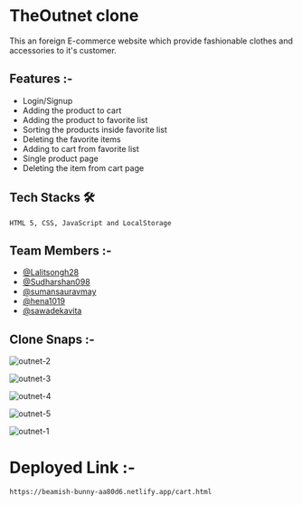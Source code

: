 # TheOutnet clone

  This an foreign E-commerce website which provide fashionable clothes and accessories to it's customer.
  
  ## Features :-
  - Login/Signup
  - Adding the product to cart 
  - Adding the product to favorite list 
  - Sorting the products inside favorite list
  - Deleting the favorite items
  - Adding to cart from favorite list
  - Single product page
  - Deleting the item from cart page
  
  ## Tech Stacks 🛠
    
    HTML 5, CSS, JavaScript and LocalStorage
    
  ## Team Members :-
  - [@Lalitsongh28](https://github.com/Lalitsingh28)
  - [@Sudharshan098](https://github.com/Sudharshan098)
  - [@sumansauravmay](https://github.com/sumansauravmay)
  - [@hena1019](https://github.com/hena1019)
  - [@sawadekavita](https://github.com/sawadekavita)
  
  ## Clone Snaps :-
  
  ![outnet-2](https://user-images.githubusercontent.com/97781422/185416124-9fd144a0-44cd-410f-8ef5-c6742f86247f.JPG)
  
  ![outnet-3](https://user-images.githubusercontent.com/97781422/185416130-1de8c9a9-f5ca-4f37-beda-86df696357aa.JPG)
  
  ![outnet-4](https://user-images.githubusercontent.com/97781422/185416133-ea61b0d1-687e-49c7-a64d-f6eaf58e7021.JPG)
  
  ![outnet-5](https://user-images.githubusercontent.com/97781422/185416138-2811907b-0855-4dac-9fdd-8cc6023fd392.JPG)
  
  ![outnet-1](https://user-images.githubusercontent.com/97781422/185416142-d6dbabd8-3d77-4700-b15f-db793bc7570c.JPG)
  
  
  # Deployed Link :-
    https://beamish-bunny-aa80d6.netlify.app/cart.html
    
  

